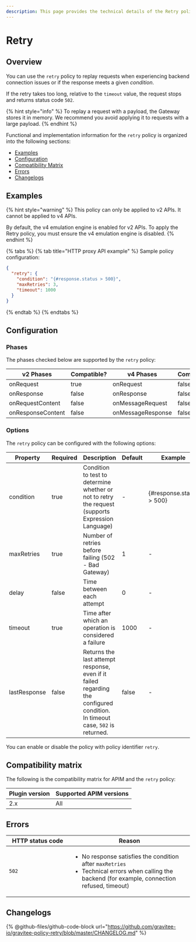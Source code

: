 ```yaml
---
description: This page provides the technical details of the Retry policy
---
```


# Retry

## Overview

You can use the `retry` policy to replay requests when experiencing backend connection issues or if the response meets a given _condition_.

If the retry takes too long, relative to the `timeout` value, the request stops and returns status code `502`.

{% hint style="info" %}
To replay a request with a payload, the Gateway stores it in memory. We recommend you avoid applying it to requests with a large payload.
{% endhint %}

Functional and implementation information for the `retry` policy is organized into the following sections:

* [Examples](retry.md#examples)
* [Configuration](retry.md#configuration)
* [Compatibility Matrix](retry.md#compatibility-matrix)
* [Errors](retry.md#errors)
* [Changelogs](retry.md#changelogs)

## Examples

{% hint style="warning" %}
This policy can only be applied to v2 APIs. It cannot be applied to v4 APIs.

By default, the v4 emulation engine is enabled for v2 APIs. To apply the Retry policy, you must ensure the v4 emulation engine is disabled.
{% endhint %}

{% tabs %}
{% tab title="HTTP proxy API example" %}
Sample policy configuration:

```json
{
  "retry": {
    "condition": "{#response.status > 500}",
    "maxRetries": 3,
    "timeout": 1000
  }
}
```
{% endtab %}
{% endtabs %}

## Configuration

### Phases

The phases checked below are supported by the `retry` policy:

<table data-full-width="false"><thead><tr><th width="209">v2 Phases</th><th width="139" data-type="checkbox">Compatible?</th><th width="202.41136671177264">v4 Phases</th><th data-type="checkbox">Compatible?</th></tr></thead><tbody><tr><td>onRequest</td><td>true</td><td>onRequest</td><td>false</td></tr><tr><td>onResponse</td><td>false</td><td>onResponse</td><td>false</td></tr><tr><td>onRequestContent</td><td>false</td><td>onMessageRequest</td><td>false</td></tr><tr><td>onResponseContent</td><td>false</td><td>onMessageResponse</td><td>false</td></tr></tbody></table>

### Options

The `retry` policy can be configured with the following options:

<table><thead><tr><th width="163">Property</th><th data-type="checkbox">Required</th><th width="296">Description</th><th>Default</th><th>Example</th></tr></thead><tbody><tr><td>condition</td><td>true</td><td>Condition to test to determine whether or not to retry the request (supports Expression Language)</td><td>-</td><td>{#response.status > 500}</td></tr><tr><td>maxRetries</td><td>true</td><td>Number of retries before failing (502 - Bad Gateway)</td><td>1</td><td>-</td></tr><tr><td>delay</td><td>false</td><td>Time between each attempt</td><td>0</td><td>-</td></tr><tr><td>timeout</td><td>true</td><td>Time after which an operation is considered a failure</td><td>1000</td><td>-</td></tr><tr><td>lastResponse</td><td>false</td><td>Returns the last attempt response, even if it failed regarding the configured condition. In timeout case, <code>502</code> is returned.</td><td>false</td><td>-</td></tr></tbody></table>

You can enable or disable the policy with policy identifier `retry`.

## Compatibility matrix

The following is the compatibility matrix for APIM and the `retry` policy:

| Plugin version | Supported APIM versions |
| -------------- | ----------------------- |
| 2.x            | All                     |

## Errors

<table data-full-width="false"><thead><tr><th width="194.5">HTTP status code</th><th width="387">Reason</th></tr></thead><tbody><tr><td><code>502</code></td><td><ul><li>No response satisfies the condition after <code>maxRetries</code></li><li>Technical errors when calling the backend (for example, connection refused, timeout)</li></ul></td></tr></tbody></table>

## Changelogs

{% @github-files/github-code-block url="https://github.com/gravitee-io/gravitee-policy-retry/blob/master/CHANGELOG.md" %}

